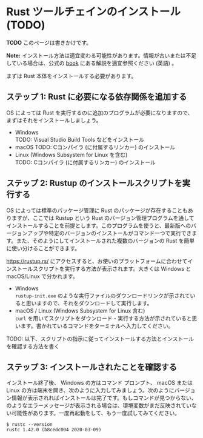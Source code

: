<!-- -*- coding:utf-8-unix -*- -->

# Rust ツールチェインのインストール (TODO)

**TODO** このページは書きかけです。

**Note:** インストール方法は適宜変わる可能性があります。情報が古いまたは不足している場合は、公式の [book](https://doc.rust-lang.org/book/ch01-01-installation.html) にある解説を適宜参照ください (英語) 。

まずは Rust 本体をインストールする必要があります。


## ステップ 1: Rust に必要になる依存関係を追加する

OS によっては Rust を実行するのに追加のプログラムが必要になりますので、まずはそれをインストールしましょう。

- Windows  
    TODO: Visual Studio Build Tools などをインストール
- macOS
    TODO: Cコンパイラ (に付属するリンカー) のインストール
- Linux (Windows Subsystem for Linux を含む)  
    TODO: Cコンパイラ (に付属するリンカー) のインストール


## ステップ 2: Rustup のインストールスクリプトを実行する

OS によっては標準のパッケージ管理に Rust のパッケージが存在することもありますが、ここでは Rustup という Rust のバージョン管理プログラムを通してインストールすることを前提とします。このプログラムを使うと、最新版へのバージョンアップや特定のバージョンのインストールがコマンド一つで実行できます。また、そのようにしてインストールされた複数のバージョンの Rust を簡単に使い分けることができます。

<https://rustup.rs/> にアクセスすると、お使いのプラットフォームに合わせてインストールスクリプトを実行する方法が表示されます。大きくは Windows と macOS/Linux で分かれます。

- Windows  
    `rustup-init.exe` のような実行ファイルのダウンロードリンクが示されていると思いますので、それをダウンロードして実行します。
- macOS / Linux (Windows Subsystem for Linux 含む)  
    `curl` を用いてスクリプトをダウンロード・実行する方法が示されていると思います。書かれているコマンドをターミナルへ入力してください。

TODO: 以下、スクリプトの指示に従ってインストールする方法とインストールを確認する方法を書く


## ステップ 3: インストールされたことを確認する

インストール終了後、 Windows の方はコマンド プロンプト、 macOS または Linux の方は端末を開き、次のように入力してみましょう。次のようにバージョン情報が表示されればインストールは完了です。もしコマンドが見つからない、のようなエラーメッセージが表示される場合は、環境変数がまだ反映されていない可能性があります。一度再起動をして、もう一度試してみてください。

```console
$ rustc --version
rustc 1.42.0 (b8cedc004 2020-03-09)
```
